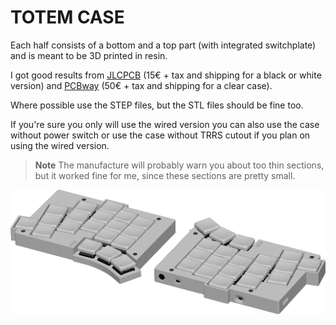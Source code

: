 # TOTEM CASE

Each half consists of a bottom and a top part (with integrated switchplate) and is meant to be 3D printed in resin. 

I got good results from [JLCPCB](https://cart.jlcpcb.com/quote) (15€ + tax and shipping for a black or white version) and [PCBway](https://www.pcbway.com/rapid-prototyping/manufacture/?type=2&reffercode=TOP) (50€ + tax and shipping for a clear case).

Where possible use the STEP files, but the STL files should be fine too.

If you're sure you only will use the wired version you can also use the case without power switch or use the case without TRRS cutout if you plan on using the wired version.

> **Note**
> The manufacture will probably warn you about too thin sections, but it worked fine for me, since these sections are pretty small.


![TOTEM case](/docs/images/TOTEM_case.png)